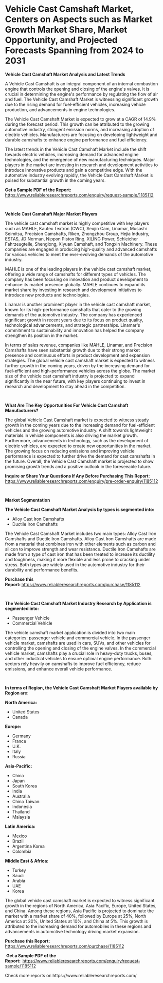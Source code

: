 <p><h1>Vehicle Cast Camshaft Market, Centers on Aspects such as Market Growth Market Share, Market Opportunity, and Projected Forecasts Spanning from 2024 to 2031</h1></p><p><strong>Vehicle Cast Camshaft Market Analysis and Latest Trends</strong></p>
<p><p>A Vehicle Cast Camshaft is an integral component of an internal combustion engine that controls the opening and closing of the engine's valves. It is crucial in determining the engine's performance by regulating the flow of air and fuel. The Vehicle Cast Camshaft Market is witnessing significant growth due to the rising demand for fuel-efficient vehicles, increasing vehicle production, and advancements in engine technologies.</p><p>The Vehicle Cast Camshaft Market is expected to grow at a CAGR of 14.9% during the forecast period. This growth can be attributed to the growing automotive industry, stringent emission norms, and increasing adoption of electric vehicles. Manufacturers are focusing on developing lightweight and durable camshafts to enhance engine performance and fuel efficiency.</p><p>The latest trends in the Vehicle Cast Camshaft Market include the shift towards electric vehicles, increasing demand for advanced engine technologies, and the emergence of new manufacturing techniques. Major players in the market are investing in research and development activities to introduce innovative products and gain a competitive edge. With the automotive industry evolving rapidly, the Vehicle Cast Camshaft Market is poised for substantial growth in the coming years.</p></p>
<p><strong>Get a Sample PDF of the Report:&nbsp;</strong> <a href="https://www.reliableresearchreports.com/enquiry/request-sample/1185112">https://www.reliableresearchreports.com/enquiry/request-sample/1185112</a></p>
<p>&nbsp;</p>
<p><strong>Vehicle Cast Camshaft Major Market Players</strong></p>
<p><p>The vehicle cast camshaft market is highly competitive with key players such as MAHLE, Kautex Textron (CWC), Seojin Cam, Linamar, Musashi Seimitsu, Precision Camshafts, Riken, Zhongzhou Group, Hejia Industry, ESTAS, JD Norman, Nippon Piston Ring, XILING Power, Schleicher Fahrzeugteile, Shenglong, Xiyuan Camshaft, and Tongxin Machinery. These companies are engaged in producing high-quality and advanced camshafts for various vehicles to meet the ever-evolving demands of the automotive industry.</p><p>MAHLE is one of the leading players in the vehicle cast camshaft market, offering a wide range of camshafts for different types of vehicles. The company has been focusing on innovation and product development to enhance its market presence globally. MAHLE continues to expand its market share by investing in research and development initiatives to introduce new products and technologies.</p><p>Linamar is another prominent player in the vehicle cast camshaft market, known for its high-performance camshafts that cater to the growing demands of the automotive industry. The company has experienced significant growth in recent years due to its focus on product quality, technological advancements, and strategic partnerships. Linamar's commitment to sustainability and innovation has helped the company strengthen its position in the market.</p><p>In terms of sales revenue, companies like MAHLE, Linamar, and Precision Camshafts have seen substantial growth due to their strong market presence and continuous efforts in product development and expansion strategies. The global vehicle cast camshaft market is expected to witness further growth in the coming years, driven by the increasing demand for fuel-efficient and high-performance vehicles across the globe. The market size of the vehicle cast camshaft industry is projected to expand significantly in the near future, with key players continuing to invest in research and development to stay ahead in the competition.</p></p>
<p>&nbsp;</p>
<p><strong>What Are The Key Opportunities For Vehicle Cast Camshaft Manufacturers?</strong></p>
<p><p>The global Vehicle Cast Camshaft market is expected to witness steady growth in the coming years due to the increasing demand for fuel-efficient vehicles and the growing automotive industry. A shift towards lightweight materials in vehicle components is also driving the market growth. Furthermore, advancements in technology, such as the development of electric vehicles, are expected to create new opportunities in the market. The growing focus on reducing emissions and improving vehicle performance is expected to further drive the demand for cast camshafts in the future. Overall, the Vehicle Cast Camshaft market is projected to show promising growth trends and a positive outlook in the foreseeable future.</p></p>
<p><strong>Inquire or Share Your Questions If Any Before Purchasing This Report:</strong> <a href="https://www.reliableresearchreports.com/enquiry/pre-order-enquiry/1185112">https://www.reliableresearchreports.com/enquiry/pre-order-enquiry/1185112</a></p>
<p>&nbsp;</p>
<p><strong>Market Segmentation</strong></p>
<p><strong>The Vehicle Cast Camshaft Market Analysis by types is segmented into:</strong></p>
<p><ul><li>Alloy Cast Iron Camshafts</li><li>Ductile Iron Camshafts</li></ul></p>
<p><p>The Vehicle Cast Camshaft Market includes two main types: Alloy Cast Iron Camshafts and Ductile Iron Camshafts. Alloy Cast Iron Camshafts are made from a material that combines iron with other elements such as carbon and silicon to improve strength and wear resistance. Ductile Iron Camshafts are made from a type of cast iron that has been treated to increase its ductility and toughness, making it more flexible and less prone to cracking under stress. Both types are widely used in the automotive industry for their durability and performance benefits.</p></p>
<p><strong>Purchase this Report:&nbsp;</strong><a href="https://www.reliableresearchreports.com/purchase/1185112">https://www.reliableresearchreports.com/purchase/1185112</a></p>
<p>&nbsp;</p>
<p><strong>The Vehicle Cast Camshaft Market Industry Research by Application is segmented into:</strong></p>
<p><ul><li>Passenger Vehicle</li><li>Commercial Vehicle</li></ul></p>
<p><p>The vehicle camshaft market application is divided into two main categories: passenger vehicle and commercial vehicle. In the passenger vehicle market, camshafts are used in cars, SUVs, and other vehicles for controlling the opening and closing of the engine valves. In the commercial vehicle market, camshafts play a crucial role in heavy-duty trucks, buses, and other industrial vehicles to ensure optimal engine performance. Both sectors rely heavily on camshafts to improve fuel efficiency, reduce emissions, and enhance overall vehicle performance.</p></p>
<p>&nbsp;</p>
<p><strong>In terms of Region, the Vehicle Cast Camshaft Market Players available by Region are:</strong></p>
<p>
    <p> <strong> North America: </strong>
        <ul>
            <li>United States</li>
            <li>Canada</li>
        </ul>
        </p> 
    <p> <strong> Europe: </strong>
        <ul>
            <li>Germany</li>
            <li>France</li>
            <li>U.K.</li>
            <li>Italy</li>
            <li>Russia</li>
        </ul>
        </p> 
    <p> <strong> Asia-Pacific: </strong>
        <ul>
            <li>China</li>
            <li>Japan</li>
            <li>South Korea</li>
            <li>India</li>
            <li>Australia</li>
            <li>China Taiwan</li>
            <li>Indonesia</li>
            <li>Thailand</li>
            <li>Malaysia</li>
        </ul>
        </p> 
    <p> <strong> Latin America: </strong>
        <ul>
            <li>Mexico</li>
            <li>Brazil</li>
            <li>Argentina Korea</li>
            <li>Colombia</li>
        </ul>
        </p> 
    <p> <strong> Middle East & Africa: </strong>
        <ul>
            <li>Turkey</li>
            <li>Saudi</li>
            <li>Arabia</li>
            <li>UAE</li>
            <li>Korea</li>
        </ul>
    </p>
    </p>
<p><p>The global vehicle cast camshaft market is expected to witness significant growth in the regions of North America, Asia Pacific, Europe, United States, and China. Among these regions, Asia Pacific is projected to dominate the market with a market share of 40%, followed by Europe at 25%, North America at 20%, United States at 10%, and China at 5%. This growth is attributed to the increasing demand for automobiles in these regions and advancements in automotive technology driving market expansion.</p></p>
<p><strong>Purchase this Report: </strong><a href="https://www.reliableresearchreports.com/purchase/1185112">https://www.reliableresearchreports.com/purchase/1185112</a></p>
<p>&nbsp;<strong>Get a Sample PDF of the Report:&nbsp;&nbsp;</strong><a href="https://www.reliableresearchreports.com/enquiry/request-sample/1185112">https://www.reliableresearchreports.com/enquiry/request-sample/1185112</a></p>
<p><strong></strong></p>
<p>Check more reports on https://www.reliableresearchreports.com/</p>